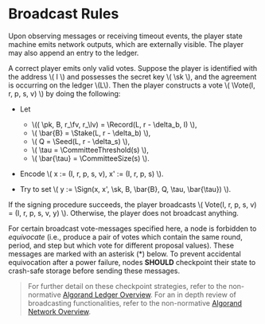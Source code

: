 $$
\newcommand \pk {\mathrm{pk}}
\newcommand \sk {\mathrm{sk}}
\newcommand \Vote {\mathrm{Vote}}
\newcommand \fv {\text{first}}
\newcommand \Record {\mathrm{Record}}
\newcommand \lv {\text{last}}
\newcommand \Stake {\mathrm{Stake}}
\newcommand \Seed {\mathrm{Seed}}
\newcommand \CommitteeThreshold {\mathrm{CommitteeThreshold}}
\newcommand \CommitteeSize {\mathrm{CommitteeSize}}
\newcommand \Sign {\mathrm{Sign}}
$$

# Broadcast Rules

Upon observing messages or receiving timeout events, the player state
machine emits network outputs, which are externally visible. The
player may also append an entry to the ledger.

A correct player emits only valid votes. Suppose the player is
identified with the address \\( I \\) and possesses the secret key \\( \sk \\),
and the agreement is occurring on the ledger \\(L\\). Then the player
constructs a vote \\( \Vote(I, r, p, s, v) \\) by doing the following:

- Let
  - \\(( \pk, B, r_\fv, r_\lv) = \Record(L, r - \delta_b, I) \\),
  - \\( \bar{B} = \Stake(L, r - \delta_b) \\),
  - \\( Q = \Seed(L, r - \delta_s) \\),
  - \\( \tau = \CommitteeThreshold(s) \\),
  - \\( \bar{\tau} = \CommitteeSize(s) \\).

- Encode \\( x := (I, r, p, s, v), x' := (I, r, p, s) \\).

- Try to set \\( y := \Sign(x, x', \sk, B, \bar{B}, Q, \tau, \bar{\tau}) \\).

If the signing procedure succeeds, the player broadcasts
\\( Vote(I, r, p, s, v) = (I, r, p, s, v, y) \\). Otherwise, the player
does not broadcast anything.

For certain broadcast vote-messages specified here, a node is
forbidden to _equivocate_ (i.e., produce a pair of votes which contain
the same round, period, and step but which vote for different proposal
values). These messages are marked with an asterisk (*) below. To
prevent accidental equivocation after a power failure, nodes **SHOULD**
checkpoint their state to crash-safe storage before sending these
messages.

> For further detail on these checkpoint strategies, refer to the non-normative
> [Algorand Ledger Overview](../md/ledger-overview.md). For an in depth review of
> broadcasting functionalities, refer to the non-normative [Algorand Network Overview](../md/network-overview.md).